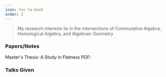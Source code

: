 ```yaml
---
icon: fas fa-book
order: 1
---
```


> My research interests lie in the intersections of Commutative Algebra, Homological Algebra, and Algebraic Geometry

### Papers/Notes
Master's Thesis: A Study in Flatness PDF: 

### Talks Given

